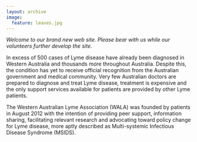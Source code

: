 ```yaml
---
layout: archive
image:
  feature: leaves.jpg
---
```


<div class="mission" markdown="1">

*Welcome to our brand new web site.  Please bear with us while our volunteers further develop the site.*
  
In excess of 500 cases of Lyme disease have already been diagnosed in Western Australia and thousands more throughout Australia. Despite this, the condition has yet to receive official recognition from the Australian government and medical community.   Very few Australian doctors are prepared to diagnose and treat Lyme disease, treatment is expensive and the only support services available for patients are provided by other Lyme patients.
  
The Western Australian Lyme Association (WALA) was founded by patients in August 2012 with the intention of providing peer support, information sharing, facilitating relevant research and advocating toward policy change for Lyme disease, more aptly described as Multi-systemic Infectious Disease Syndrome (MSIDS).

</div>
